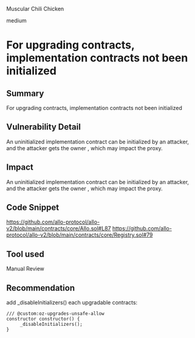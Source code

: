 Muscular Chili Chicken

medium

# For upgrading contracts, implementation contracts not been initialized
## Summary
For upgrading contracts, implementation contracts not been initialized

## Vulnerability Detail
An uninitialized implementation contract can be initialized by an attacker, and the attacker gets the owner , which may impact the proxy.


## Impact
An uninitialized implementation contract can be initialized by an attacker, and the attacker gets the owner , which may impact the proxy.

## Code Snippet
https://github.com/allo-protocol/allo-v2/blob/main/contracts/core/Allo.sol#L87
https://github.com/allo-protocol/allo-v2/blob/main/contracts/core/Registry.sol#79

## Tool used

Manual Review

## Recommendation
add _disableInitializers() each upgradable contracts:

```solidity
/// @custom:oz-upgrades-unsafe-allow 
constructor constructor() { 
     _disableInitializers(); 
}
```